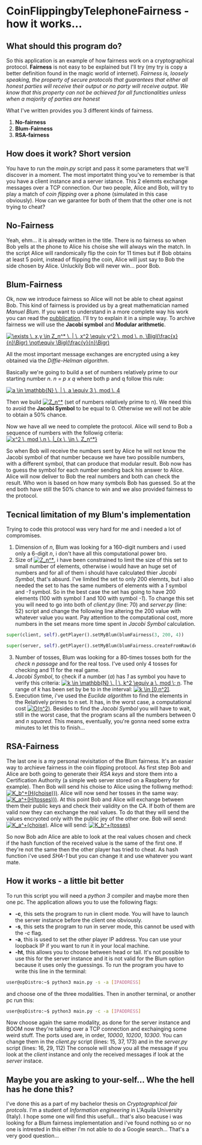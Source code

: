# CoinFlippingbyTelephoneFairness - how it works...

## What should this program do?

So this application is an example of how fairness work on a cryptographical protocol. **Fairness** is not easy to be explained but I'll try (my try is copy a better definition found in the magic world of internet). 
*Fairness is, loosely speaking, the property of secure protocols that guarantees that either all honest parties will receive their output or no party will receive output. We know that this property can not be achieved for all functionalities unless when a majority of parties are honest*

What I've written provides you 3 different kinds of fairness.

1. **No-fairness**
2. **Blum-Fairness**
3. **RSA-fairness**

## How does it work? Short version

You have to run the *main.py* script and pass it some parameters that we'll discover in a moment. The most importatnt thing you've to remember is that you have a client instance and a server istance.
This 2 elemnts exchange messages over a TCP connection.
Our two people, Alice and Bob, will try to play a match of *coin flipping* over a phone (simulated in this case obviously). How can we garantee for both of them that the other one is not trying to cheat? 

## No-Fairness

Yeah, ehm... it is already written in the title. There is no fairness so when Bob yells at the phone to Alice his choise she will always win the match. In the script Alice will randomically flip the coin for 11 times but if Bob obtains at least 5 point, instead of flipping the coin, Alice will just say to Bob the side chosen by Alice.
Unluckily Bob will never win... poor Bob.

## Blum-Fairness

Ok, now we introduce fairness so Alice will not be able to cheat against Bob. This kind of fairness is provided us by a great mathematician named *Manuel Blum*.
If you want to understand in a more complete way his work you can read the [pubblication](http://citeseerx.ist.psu.edu/viewdoc/download;jsessionid=51B5F706A8A9CE5DF3AE21FC086830E7?doi=10.1.1.453.3609&rep=rep1&type=pdf).
I'll try to explain it in a simple way.
To archive fairness we will use the **Jacobi symbol** and **Modular arithmetic**. 

<a href="https://www.codecogs.com/eqnedit.php?latex=\exists&space;\,&space;x,y&space;\in&space;Z_n^*&space;\,&space;|&space;\,&space;x^2&space;\equiv&space;y^2&space;\,&space;mod&space;\,&space;n,&space;\Bigl(\frac{x}{n}\Bigr)&space;\not\equiv&space;\Bigl(\frac{y}{n}\Bigr)" target="_blank"><img src="https://latex.codecogs.com/gif.latex?\exists&space;\,&space;x,y&space;\in&space;Z_n^*&space;\,&space;|&space;\,&space;x^2&space;\equiv&space;y^2&space;\,&space;mod&space;\,&space;n,&space;\Bigl(\frac{x}{n}\Bigr)&space;\not\equiv&space;\Bigl(\frac{y}{n}\Bigr)" title="\exists \, x,y \in Z_n^* \, | \, x^2 \equiv y^2 \, mod \, n, \Bigl(\frac{x}{n}\Bigr) \not\equiv \Bigl(\frac{y}{n}\Bigr)" /></a>

All the most important message exchanges are encrypted using a key obtained via the *Diffie-Helman algorithm*.

Basically we're going to build a set of numbers relatively prime to our starting number *n*. *n = p x q* where both p and q follow this rule: 

<a href="https://www.codecogs.com/eqnedit.php?latex=a&space;\in&space;\mathbb{N}&space;\,&space;|&space;\,&space;a&space;\equiv&space;3&space;\,&space;mod&space;\,&space;4" target="_blank"><img src="https://latex.codecogs.com/gif.latex?a&space;\in&space;\mathbb{N}&space;\,&space;|&space;\,&space;a&space;\equiv&space;3&space;\,&space;mod&space;\,&space;4" title="a \in \mathbb{N} \, | \, a \equiv 3 \, mod \, 4" /></a>

Then we build <a href="https://www.codecogs.com/eqnedit.php?latex=Z_n^*" target="_blank"><img src="https://latex.codecogs.com/gif.latex?Z_n^*" title="Z_n^*" /></a> (set of numbers relatively prime to n). We need this to avoid the **Jacobi Symbol** to be equal to 0. Otherwise we will not be able to obtain a 50% chance.

Now we have all we need to complete the protocol. Alice will send to Bob a sequence of numbers with the followig criteria: <a href="https://www.codecogs.com/eqnedit.php?latex=x^2&space;\,&space;mod&space;\,n&space;\,&space;|_{x&space;\,&space;\in&space;\,&space;Z_n^*}" target="_blank"><img src="https://latex.codecogs.com/gif.latex?x^2&space;\,&space;mod&space;\,n&space;\,&space;|_{x&space;\,&space;\in&space;\,&space;Z_n^*}" title="x^2 \, mod \,n \, |_{x \, \in \, Z_n^*}" /></a>

So when Bob will receive the numbers sent by Alice he will not know the Jacobi symbol of that number because we have two possibile numbers, with a different symbol, that can produce that modular result. Bob now has to guess the symbol for each number sending back his answer to Alice. Alice will now deliver to Bob the real numbers and both can check the result. Who won is based on how many symbols Bob has guessed. So at the end both have still the 50% chance to win and we also provided fairness to the protocol.

## Tecnical limitation of my Blum's implementation

Trying to code this protocol was very hard for me and i needed a lot of compromises. 
1. Dimension of *n*, Blum was looking for a 160-digit numbers and i used only a 6-digit *n*, i don't have all this computational power bro.
2. Size of <a href="https://www.codecogs.com/eqnedit.php?latex=Z_n^*" target="_blank"><img src="https://latex.codecogs.com/gif.latex?Z_n^*" title="Z_n^*" /></a>, i have been constrained to limit the size of this set to small number of elements, otherwise i would have an huge set of numbers and for all of them i should have calculated thier *Jacobi Symbol*, that's absurd. I've limited the set to only 200 elemnts, but i also needed the set to has the same numbers of elements with a *1* symbol and *-1* symbol. So in the best case the set has going to have 200 elements (100 with symbol *1* and 100 with symbol *-1*). To change this set you will need to go into both of *client.py* (line: 70) and *server.py* (line: 52) script and change the following line altering the 200 value with whatever value you want. Pay attention to the computational cost, more numbers in the set means more time spent in *Jacobi Symbol* calculation. 
```python
super(client, self).getPlayer().setMyBlum(blumFairness(3, 200, 4))
```
```python
super(server, self).getPlayer().setMyBlum(blumFairness.createFromRaw(decryptedMessage, 200, 4, True))
```
3. Number of tosses, Blum was looking for a 80-times tosses both for the *check n passage* and for the real toss. I've used only 4 tosses for checking and 11 for the real game.
4. *Jacobi Symbol*, to check if a number (*a*) has *1* as symbol you have to verify this criteria: <a href="https://www.codecogs.com/eqnedit.php?latex=k&space;\in&space;\mathbb{N}&space;\,&space;|&space;\,&space;k^2&space;\equiv&space;a&space;\,&space;mod&space;\;&space;n" target="_blank"><img src="https://latex.codecogs.com/gif.latex?k&space;\in&space;\mathbb{N}&space;\,&space;|&space;\,&space;k^2&space;\equiv&space;a&space;\,&space;mod&space;\;&space;n" title="k \in \mathbb{N} \, | \, k^2 \equiv a \, mod \; n" /></a>. The range of *k* has been set by be to in the interval: <a href="https://www.codecogs.com/eqnedit.php?latex=k&space;\in&space;[0,n^2]" target="_blank"><img src="https://latex.codecogs.com/gif.latex?k&space;\in&space;[0,n^2]" title="k \in [0,n^2]" /></a>.
4. Execution time, i've used the *Euclide algorithm* to find the elements in the Relatively primes to n set. It has, in the worst case, a computational cost <a href="https://www.codecogs.com/eqnedit.php?latex=O(n^2)" target="_blank"><img src="https://latex.codecogs.com/gif.latex?O(n^2)" title="O(n^2)" /></a>. Besides to find the *Jacobi Symbol* you will have to wait, still in the worst case, that the program scans all the numbers between 0 and *n squared*. This means, eventually, you're gonna need some extra minutes to let this to finish...

## RSA-Fairness

The last one is a my personal revisitation of the Blum fairness. It's an easier way to archieve fairness in the coin flipping protocol. As first step Bob and Alice are both going to generate their *RSA keys* and store them into a Certification Authority (a simple web server stored on a Raspberry for example). Then Bob will send his choise to Alice using the folliwng method: <a href="https://www.codecogs.com/eqnedit.php?latex=K_b^&plus;(H(choise)))" target="_blank"><img src="https://latex.codecogs.com/gif.latex?K_b^&plus;(H(choise)))" title="K_b^+(H(choise)))" /></a>.
Alice will now send her tosses in the same way:  <a href="https://www.codecogs.com/eqnedit.php?latex=K_a^&plus;(H(choise)))" target="_blank"><img src="https://latex.codecogs.com/gif.latex?K_a^&plus;(H(tosses)))" title="K_a^+(H(tosses)))" /></a>.
At this point Bob and Alice will exchange between them their public keys and check their validity on the CA. If both of them are valid now they can exchange the real values. To do that they will send the values encryoted only with the public jey of the other one. Bob will send:  <a href="https://www.codecogs.com/eqnedit.php?latex=K_a^&plus;(choise)" target="_blank"><img src="https://latex.codecogs.com/gif.latex?K_a^&plus;(choise)" title="K_a^+(choise)" /></a>.
Alice will send:  <a href="https://www.codecogs.com/eqnedit.php?latex=K_b^&plus;(tosses)" target="_blank"><img src="https://latex.codecogs.com/gif.latex?K_b^&plus;(tosses)" title="K_b^+(tosses)" /></a>

So now Bob adn Alice are able to look at the real values chosen and check if the hash function of the received value is the same of the first one. If they're not the same then the other player has tried to cheat. As hash function i've used *SHA-1* but you can change it and use whatever you want mate.

## How it works - a little bit better

To run this script you will need a *python 3* compiler and maybe more then one pc. 
The application allows you to use the following flags:
* **-c**, this sets the program to run in client mode. You will have to launch the server instance before the client one obviously.
* **-s**, this sets the program to run in server mode, this cannot be used with the *-c* flag.
* **-a**, this is used to set the other player IP address. You can use your loopback IP if you want to run it in your local machine.
* **-ht**, this allows you to choose between head or tail. It's not possible to use this for the server instance and it is not valid for the Blum option because it uses only the guessings.
To run the program you have to write this line in the terminal: 
```bash
user@opDistro:~$ python3 main.py -s -a [IPADDRESS]
```
and choose one of the three modalities. Then in another terminal, or another pc run this:
```bash
user@opDistro:~$ python3 main.py -c -a [IPADDRESS]
```
Now choose again the same modality, as done for the server instance and BOOM now they're talking over a TCP connection and exchainging some weird stuff.
The ports used are, in order, *10000*, *10200*, *10300*. You can change them in the *client.py* script (lines: 15, 37, 173) and in the *server.py* script (lines: 16, 29, 112)
The console will show you all the message if you look at the *client* instance and only the received messages if look at the *server* instace.

## Maybe you are asking to your-self... Whe the hell has he done this?

I've done this as a part of my bachelor thesis on *Cryptographical fair protcols*. I'm a student of *Information engineering* in L'Aquila University (Italy). I hope some one will find this usefull... that's also beacuse i was looking for a Blum fairness implementation and i've found nothing so or no one is intrested in this either i'm not able to do a Google search... That's a very good question...

